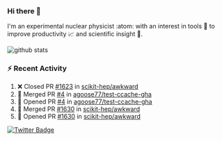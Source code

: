 ### Hi there 👋 

I'm an experimental nuclear physicist :atom: with an interest in tools :wrench: to improve productivity :chart_with_upwards_trend: and scientific insight :telescope:.

![github stats](https://github-readme-stats.vercel.app/api?username=agoose77&show_icons=true&hide_rank=true&hide_title=true&bg_color=30,e76445,904e95&text_color=efe3ec&icon_color=efe3ec)
<!--
**agoose77/agoose77** is a ✨ _special_ ✨ repository because its `README.md` (this file) appears on your GitHub profile.

Here are some ideas to get you started:

- 🔭 I’m currently working on ...
- 🌱 I’m currently learning ...
- 👯 I’m looking to collaborate on ...
- 🤔 I’m looking for help with ...
- 💬 Ask me about ...
- 📫 How to reach me: ...
- 😄 Pronouns: ...
- ⚡ Fun fact: ...
-->

### :zap: Recent Activity
<!--START_SECTION:activity-->
1. ❌ Closed PR [#1623](https://github.com/scikit-hep/awkward/pull/1623) in [scikit-hep/awkward](https://github.com/scikit-hep/awkward)
2. 🎉 Merged PR [#4](https://github.com/agoose77/test-ccache-gha/pull/4) in [agoose77/test-ccache-gha](https://github.com/agoose77/test-ccache-gha)
3. 💪 Opened PR [#4](https://github.com/agoose77/test-ccache-gha/pull/4) in [agoose77/test-ccache-gha](https://github.com/agoose77/test-ccache-gha)
4. 🎉 Merged PR [#1630](https://github.com/scikit-hep/awkward/pull/1630) in [scikit-hep/awkward](https://github.com/scikit-hep/awkward)
5. 💪 Opened PR [#1630](https://github.com/scikit-hep/awkward/pull/1630) in [scikit-hep/awkward](https://github.com/scikit-hep/awkward)
<!--END_SECTION:activity-->


[![Twitter Badge](https://img.shields.io/twitter/follow/agoose77?style=flat-square&logo=Twitter&logoColor=white&color=cornflowerblue)](https://twitter.com/agoose77)
